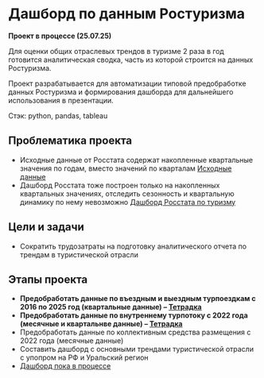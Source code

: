 # Дашборд по данным Ростуризма

**Проект в процессе (25.07.25)**

Для оценки общих отраслевых трендов в туризме 2 раза в год готовится аналитическая сводка, часть из которой строится на данных Ростуризма.

Проект разрабатывается для автоматизации типовой предобработке данных Ростуризма и формирования дашборда для дальнейшего использования в презентации.

Стэк: python, pandas, tableau

## Проблематика проекта
- Исходные данные от Росстата содержат накопленные квартальные значения по годам, вместо значений по кварталам [Исходные данные](https://rosstat.gov.ru/statistics/turizm)
- Дашборд Росстата тоже построен только на накопленных квартальных значениях, отследить сезонность и квартальную динамику по нему невозможно [Дашборд Росстата по туризму](https://bi.gks.ru/biportal/contourbi.jsp?allsol=1&solution=Dashboard&project=%2FDashboard%2Ftourism+statistics)


## Цели и задачи
- Сократить трудозатраты на подготовку аналитического отчета по трендам в туристической отрасли

## Этапы проекта
- **Предобработать данные по въездным и выездным турпоездкам с 2016 по 2025 год (квартальные данные) – [Тетрадка](https://github.com/Sanpagan/Pet_projects_tourism/blob/main/Tourism_in_Russia_DashBoard/Tourism_international_processing.ipynb)** 
- **Предобработать данные по внутреннему турпотоку с 2022 года (месячные и квартальнве данные) – [Тетрадка](https://github.com/Sanpagan/Pet_projects_tourism/blob/main/Tourism_in_Russia_DashBoard/Tourism_inner_processing.ipynb)**
- Предобработать данные по коллективным средства размещения с 2022 года (месячные данные)
- Составить дашборд с основными трендами туристической отрасли с упопром на РФ и Уральский регион
- [Дашборд пока в процессе](https://public.tableau.com/app/profile/sergey.kalini/viz/TourisminRussia/sheet0_1?publish=yes)
